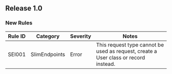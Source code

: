 ## Release 1.0

### New Rules

Rule ID | Category        | Severity | Notes
--------|-----------------|----------|--------------------
SEI001  | SlimEndpoints   | Error    | This request type cannot be used as request, create a User class or record instead.
